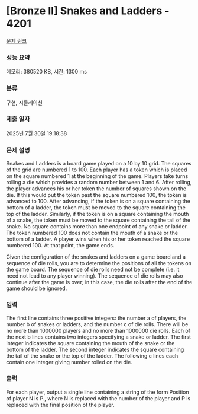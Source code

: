 # [Bronze II] Snakes and Ladders - 4201 

[문제 링크](https://www.acmicpc.net/problem/4201) 

### 성능 요약

메모리: 380520 KB, 시간: 1300 ms

### 분류

구현, 시뮬레이션

### 제출 일자

2025년 7월 30일 19:18:38

### 문제 설명

<p>Snakes and Ladders is a board game played on a 10 by 10 grid. The squares of the grid are numbered 1 to 100. Each player has a token which is placed on the square numbered 1 at the beginning of the game. Players take turns rolling a die which provides a random number between 1 and 6. After rolling, the player advances his or her token the number of squares shown on the die. If this would put the token past the square numbered 100, the token is advanced to 100. After advancing, if the token is on a square containing the bottom of a ladder, the token must be moved to the square containing the top of the ladder. Similarly, if the token is on a square containing the mouth of a snake, the token must be moved to the square containing the tail of the snake. No square contains more than one endpoint of any snake or ladder. The token numbered 100 does not contain the mouth of a snake or the bottom of a ladder. A player wins when his or her token reached the square numbered 100. At that point, the game ends.</p>

<p>Given the configuration of the snakes and ladders on a game board and a sequence of die rolls, you are to determine the positions of all the tokens on the game board. The sequence of die rolls need not be complete (i.e. it need not lead to any player winning). The sequence of die rolls may also continue after the game is over; in this case, the die rolls after the end of the game should be ignored.</p>

### 입력 

 <p>The first line contains three positive integers: the number a of players, the number b of snakes or ladders, and the number c of die rolls. There will be no more than 1000000 players and no more than 1000000 die rolls. Each of the next b lines contains two integers specifying a snake or ladder. The first integer indicates the square containing the mouth of the snake or the bottom of the ladder. The second integer indicates the square containing the tail of the snake or the top of the ladder. The following c lines each contain one integer giving number rolled on the die.</p>

### 출력 

 <p>For each player, output a single line containing a string of the form Position of player N is P., where N is replaced with the number of the player and P is replaced with the final position of the player.</p>


